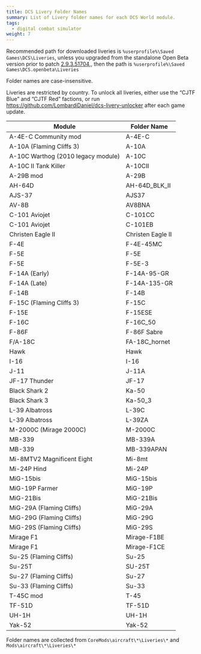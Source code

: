 ```yaml
---
title: DCS Livery Folder Names
summary: List of Livery folder names for each DCS World module.
tags:
  - digital combat simulator
weight: 7
---
```


Recommended path for downloaded liveries is `%userprofile%\Saved Games\DCS\Liveries`, unless you upgraded from the standalone Open Beta version prior to patch [2.9.3.51704](https://www.digitalcombatsimulator.com/en/news/changelog/stable/2.9.3.51704/),, then the path is `%userprofile%\Saved Games\DCS.openbeta\Liveries`

Folder names are case-insensitive.

Liveries are restricted by country. To unlock all liveries, either use the “CJTF Blue” and “CJTF Red” factions, or run https://github.com/LombardiDaniel/dcs-livery-unlocker after each game update.

Module|Folder Name
-|-
A-4E-C Community mod|A-4E-C
A-10A (Flaming Cliffs 3)|A-10A
A-10C Warthog (2010 legacy module)|A-10C
A-10C II Tank Killer|A-10CII
A-29B mod|A-29B
AH-64D|AH-64D_BLK_II
AJS-37|AJS37
AV-8B|AV8BNA
C-101 Aviojet|C-101CC
C-101 Aviojet|C-101EB
Christen Eagle II|Christen Eagle II
F-4E|F-4E-45MC
F-5E|F-5E
F-5E|F-5E-3
F-14A (Early)|F-14A-95-GR
F-14A (Late)|F-14A-135-GR
F-14B|F-14B
F-15C (Flaming Cliffs 3)|F-15C
F-15E|F-15ESE
F-16C|F-16C_50
F-86F|F-86F Sabre
F/A-18C|FA-18C_hornet
Hawk|Hawk
I-16|I-16
J-11|J-11A
JF-17 Thunder|JF-17
Black Shark 2|Ka-50
Black Shark 3|Ka-50_3
L-39 Albatross|L-39C
L-39 Albatross|L-39ZA
M-2000C (Mirage 2000C)|M-2000C
MB-339|MB-339A
MB-339|MB-339APAN
Mi-8MTV2 Magnificent Eight|Mi-8mt
Mi-24P Hind|Mi-24P
MiG-15bis|MiG-15bis
MiG-19P Farmer|MiG-19P
MiG-21Bis|MiG-21Bis
MiG-29A (Flaming Cliffs)|MiG-29A
MiG-29G (Flaming Cliffs)|MiG-29G
MiG-29S (Flaming Cliffs)|MiG-29S
Mirage F1|Mirage-F1BE
Mirage F1|Mirage-F1CE
Su-25 (Flaming Cliffs)|Su-25
Su-25T|SU-25T
Su-27 (Flaming Cliffs)|Su-27
Su-33 (Flaming Cliffs)|Su-33
T-45C mod|T-45
TF-51D|TF-51D
UH-1H|UH-1H
Yak-52|Yak-52

Folder names are collected from `CoreMods\aircraft\*\Liveries\*` and `Mods\aircraft\*\Liveries\*`
